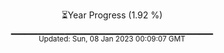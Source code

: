 <p align="center">
⏳Year Progress (1.92 %) <br>
▁▁▁▁▁▁▁▁▁▁▁▁▁▁▁▁▁▁▁▁▁▁▁▁▁▁▁▁▁▁ <br>
<sub>Updated: Sun, 08 Jan 2023 00:09:07 GMT</sub>
</p>

